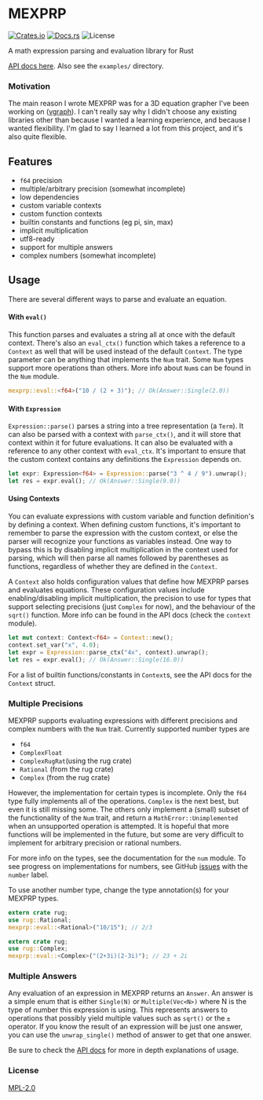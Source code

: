 # MEXPRP

[![Crates.io](https://img.shields.io/crates/v/mexprp.svg)](https://crates.io/crates/mexprp)
[![Docs.rs](https://docs.rs/mexprp/badge.svg)](https://docs.rs/mexprp)
![License](https://img.shields.io/crates/l/mexprp.svg)


A math expression parsing and evaluation library for Rust

[API docs here](https://docs.rs/mexprp). Also see the `examples/` directory.

### Motivation 

The main reason I wrote MEXPRP was for a 3D equation grapher I've been working on ([vgraph](https://github.com/intrepidpig/vgraph)). I can't really say why I didn't choose any existing libraries other than because I wanted a learning experience, and because I wanted flexibility. I'm glad to say I learned a lot from this project, and it's also quite flexible.

## Features
- `f64` precision
- multiple/arbitrary precision (somewhat incomplete)
- low dependencies
- custom variable contexts
- custom function contexts
- builtin constants and functions (eg pi, sin, max)
- implicit multiplication
- utf8-ready
- support for multiple answers
- complex numbers (somewhat incomplete)

## Usage
There are several different ways to parse and evaluate an equation.

 #### With `eval()`
This function parses and evaluates a string all at once with the default context. There's also an `eval_ctx()` function which takes a reference to a `Context` as well that will be used instead of the default `Context`. The type parameter can be anything that implements the `Num` trait. Some `Num` types support more operations than others. More info about `Num`s can be found in the `Num` module.

```rust
mexprp::eval::<f64>("10 / (2 + 3)"); // Ok(Answer::Single(2.0))
```

#### With `Expression`
`Expression::parse()` parses a string into a tree representation (a `Term`). It can also be parsed with a context with `parse_ctx()`, and it will store that context within it for future evaluations. It can also be evaluated with a reference to any other context with `eval_ctx`. It's important to ensure that the custom context contains any definitions the `Expression` depends on.

```rust
let expr: Expression<f64> = Expression::parse("3 ^ 4 / 9").unwrap();
let res = expr.eval(); // Ok(Answer::Single(9.0))
```

#### Using Contexts
You can evaluate expressions with custom variable and function definition's by defining a context. When defining custom functions, it's important to remember to parse the expression with the custom context, or else the parser will recognize your functions as variables instead. One way to bypass this is by disabling implicit multiplication in the context used for parsing, which will then parse all names followed by parentheses as functions, regardless of whether they are defined in the `Context`.

A `Context` also holds configuration values that define how MEXPRP parses and evaluates equations. These configuration values include enabling/disabling implicit multiplication, the precision to use for types that support selecting precisions (just `Complex` for now), and the behaviour of the `sqrt()` function. More info can be found in the API docs (check the `context` module).

```rust
let mut context: Context<f64> = Context::new();
context.set_var("x", 4.0);
let expr = Expression::parse_ctx("4x", context).unwrap();
let res = expr.eval(); // Ok(Answer::Single(16.0))
```

For a list of builtin functions/constants in `Context`s, see the API docs for the `Context` struct. 

### Multiple Precisions
MEXPRP supports evaluating expressions with different precisions and complex numbers with the `Num` trait. Currently supported number types are
- `f64`
- `ComplexFloat`
- `ComplexRugRat`(using the rug crate)
- `Rational` (from the rug crate)
- `Complex` (from the rug crate)

However, the implementation for certain types is incomplete. Only the `f64` type fully implements all of the operations. `Complex` is the next best, but even it is still missing some. The others only implement a (small) subset of the functionality of the `Num` trait, and return a `MathError::Unimplemented` when an unsupported operation is attempted. It is hopeful that more functions will be implemented in the future, but some are very difficult to implement for arbitrary precision or rational numbers.

For more info on the types, see the documentation for the `num` module. To see progress on implementations for numbers, see GitHub [issues](https://github.com/IntrepidPig/mexprp/issues?q=is%3Aopen+is%3Aissue+label%3Anumber) with the `number` label.

To use another number type, change the type annotation(s) for your MEXPRP types.
```rust
extern crate rug;
use rug::Rational;
mexprp::eval::<Rational>("10/15"); // 2/3
```

```rust
extern crate rug;
use rug::Complex;
mexprp::eval::<Complex>("(2+3i)(2-3i)"); // 23 + 2i
```

### Multiple Answers
Any evaluation of an expression in MEXPRP returns an `Answer`. An answer is a simple enum that is either `Single(N)` or `Multiple(Vec<N>)` where N is the type of number this expression is using. This represents answers to operations that possibly yield multiple values such as `sqrt()` or the `±` operator. If you know the result of an expression will be just one answer, you can use the `unwrap_single()` method of answer to get that one answer.

Be sure to check the [API docs](https://docs.rs/mexprp) for more in depth explanations of usage.

### License

[MPL-2.0](https://choosealicense.com/licenses/mpl-2.0/)
